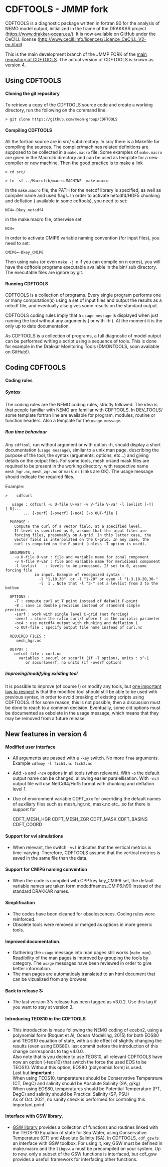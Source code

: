 # CDFTOOLS - JMMP fork
  CDFTOOLS is a diagnostic package written in fortran 90 for the analysis of NEMO model output, initialized in  the frame of the DRAKKAR project (<https://www.drakkar-ocean.eu/>). It is now available on GitHub under the CeCILL license (<http://www.cecill.info/licences/Licence_CeCILL_V2-en.html>).

  This is the main development branch of the JMMP FORK of the [main repository of CDFTOOLS](https://github.com/meom-group/CDFTOOLS). The actual version of CDFTOOLS is known as version 4.

## Using CDFTOOLS

#### Cloning the git repository
To retrieve a copy of the CDFTOOLS source code and create a working directory, run the following on the command line: 

```> git clone https://github.com/meom-group/CDFTOOLS ```

#### Compiling CDFTOOLS
All the fortran source are in src/ subdirectory. In src/ there is a Makefile for compiling the sources. The compiler/machines related definitions are supposed to be collected in a `make.macro` file. Some examples of `make.macro` are given in the Macrolib directory and can be used as template for a new compiler or new machine. Then the good practice is to make a link 

```> cd src/```

```> ln -sf ../Macrolib/macro.MACHINE  make.macro```

In the `make.macro` file, the PATH for the netcdf library is specified, as well as compiler name and used flags.  In order to activate netcdf4/HDF5 chunking and deflation ( available in some cdftools), you need to set: 

```NC4=-Dkey_netcdf4 ```

in the make.macro file, otherwise set

```NC4= ```

In order to activate CMIP6 variable naming convention (for input files), you need to set:

```CMIP6=-Dkey_CMIP6 ```

Then using `make` (or even `make -j n` if you can compile on n cores), you will have the cdftools programs executable available in the bin/ sub directory. The executable files are ignore by git.


#### Running CDFTOOLS
CDFTOOLS is a collection of programs. Every single program performs one or many computation(s) using a set of input files and output the results as a netcdf file, and eventually also gives some results on the standard output. 

CDFTOOLS coding rules imply that a `usage message` is displayed when just running the tool without any arguments ( or with -h ). At the moment it is the only up to date documentation. 

As CDFTOOLS is a collection of programs, a full diagnostic of model output can be performed writing a script using a sequence of tools. This is done for example in the Drakkar Monitoring Tools (DMONTOOLS, soon available on GitHub!).

## Coding CDFTOOLS
#### Coding rules
##### Syntax
The coding rules are the NEMO coding rules, strictly followed. The idea is that people familiar with NEMO are familiar with CDFTOOLS. In DEV_TOOLS/ some template fortran line are available for program, modules, routine or function headers. Also a template for the `usage message`.
##### Run time behaviour
Any `cdftool`, run without argument or with option -h, should display a short documentation (`usage message`), similar to a unix man page, describing the purpose of the tool, the syntax (arguments,  options, etc...) and giving details on the output files. For some tools, mesh or/and mask files are required to be present in the working directory, with respective name `mesh_hgr.nc`, `mesh_zgr.nc` or `mask.nc` (links are OK). The usage message should indicate the required files.

Example:


```>    cdfcurl```

       usage : cdfcurl -u U-file U-var -v V-file V-var -l levlist [-T] [-8]...
            ... [-surf] [-overf] [-nc4] [-o OUT-file ]
       
      PURPOSE :
        Compute the curl of a vector field, at a specified level.
        If level is specified as 0, assume that the input files are
        forcing files, presumably on A-grid. In this latter case, the
        vector field is interpolated on the C-grid. In any case, the
        curl is computed on the F-point (unless -T option is used).
       
      ARGUMENTS :
        -u U-file U-var : file and variable name for zonal component
        -v V-file V-var : file and variable name for meridional component
        -l levlist    : levels to be processed. If set to 0, assume forcing file
                 in input. Example of recognized syntax :
                   -l "1,10,30"  or -l "1-20" or even -l "1-3,10-20,30-"
                   -l  1 . Note that -l "3-" set a levlist from 3 to the bottom
                   
      OPTIONS :
        -T : compute curl at T point instead of default F-point
        -8 : save in double precision instead of standard simple precision.
        -surf : work with single level C-grid (not forcing)
        -overf : store the ratio curl/f where f is the coriolis parameter
        -nc4 : use netcdf4 output with chunking and deflation 1
        -o OUT-file : specify output file name instead of curl.nc
       
      REQUIRED FILES :
         mesh_hgr.nc
       
      OUTPUT : 
        netcdf file : curl.nc
          variables : socurl or socurlt (if -T option), units : s^-1
             or socurloverf, no units (if -overf option)

##### Improving/modifying existing tool
 It is possible to improve (of course !) or modify any tools, but <u>one important law to respect</u> is that the modified tool should still be able to be used with previous syntax, in order to avoid breaking of existing scripts using CDFTOOLS. If for some reason, this is not possible, then a discussion must be done to reach to a common decision. Eventually, some old options must be documented as osbolete in the usage message, which means that they may be removed from a future release. 

## New features in version 4
#### Modified user interface
 * All arguments are passed with a `-key` switch. No more `free` arguments. Example `cdfmoy -l fich1.nc fich2.nc`
 * Add `-o` and `-nc4` options in all tools (when relevant). With `-o` the default output name can be changed, allowing easier paralellisation. With `-nc4` output file will use NetCdf4/Hdf5 format with chunking and deflation level 1.
 * Use of environment variable CDFT_xxx for overriding  the default names of auxiliary files such as mesh_hgr.nc, mask.nc etc...so far there is support for 

   CDFT_MESH_HGR
   CDFT_MESH_ZGR
   CDFT_MASK
   CDFT_BASINS
   CDFT_COORD

#### Support for vvl simulations
 * When relevant, the switch `-vvl` indicates that the vertical metrics is time-varying. Therefore, CDFTOOLS assume that the vertical metrics is saved in the same file than the data.

#### Support for CMIP6 naming convention
 * When the code is compiled with CPP key key_CMIP6 set, the default variable names are taken form modcdfnames_CMIP6.h90 instead of the standard DRAKKAR names.

#### Simplification
 * The codes have been cleaned for obsolescences. Coding rules were reinforced.
 * Obsolete tools were removed or merged as options in more generic tools. 

#### Improved documentation.
 * Gathering the `usage` message into man pages still works (`make man`). Readibility of the man pages is improved by grouping the tools by category. The `usage` messages have been reviewed in order to give better information.
 * The man pages are automaticaly translated to an html document that can be vizualized from any browser.

#### Back to release 3:
 * The last version 3's release has been tagged as v3.0.2. Use this tag if you want to stay at version 3.

#### Introducing TEOS10 in the CDFTOOLS
 * This introduction is made following the NEMO coding of eosbn2, using a polynomial form (Roquet et Al, Ocean Modelling, 2015) for both 
EOS80 and TEOS10 equation of state, with a side effect of slightly changing the results (even using EOS80). 
last commit before the introduction of this change corresponds to tag v4.0.0.   
Also note that is you decide to use TEOS10, all relevant CDFTOOLS have now an option (-teos10) that switch the 
force the used EOS to be TEOS10.  Without this option, EOS80 (polynomial form) is used.  
Last but **important** :    
When using TEOS10, temperatures should be Conservative Temperature (CT, DegC) and salinity should be Absolute Salinity (SA, g/kg)   
When using EOS80, temperatures should be Potential Temperature (PT, DegC) and salinity should be Practical Salinity (SP, PSU)   
As of Oct. 2021, no sanity check is performed for controling this important point.

#### Interface with GSW library.
 * [GSW library](http://www.teos-10.org/pubs/gsw/html/gsw_contents.html#1) provides a collection of functions and routines linked
 with the TEOS-10 Equation of state for Sea Water, using Conservative Temperature (CT) and Absolute Salinity (SA). 
 In CDFTOOLS, `cdf_gsw` is an interface with GSW toolbox. For using it, key_GSW must be defined in make.macro and the `libgsw.a` must
 be precompiled on your system. Up to now, only a subset of the GSW functions is interfaced, but cdf_gsw provides a usefull framework
 for interfacing other functions.



